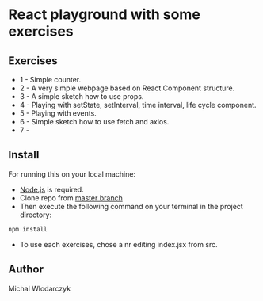 <h1>React playground with some exercises</h1>

## Exercises

- 1 - Simple counter.
- 2 - A very simple webpage based on React Component structure.
- 3 - A simple sketch how to use props.
- 4 - Playing with setState, setInterval, time interval, life cycle component.
- 5 - Playing with events.
- 6 - Simple sketch how to use fetch and axios.
- 7 - 

## Install
For running this on your local machine:

- [Node.js](https://nodejs.org/en/download/) is required.
- Clone repo from [master branch](https://github.com/michalwarsaw/React-Exercises.git)
- Then execute the following command on your terminal in the project directory:
```bash
npm install
```
- To use each exercises, chose a nr editing index.jsx from src.

## Author

Michal Wlodarczyk